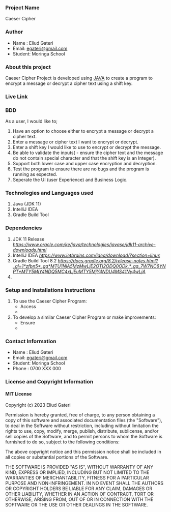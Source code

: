 ### Project Name
Caeser Cipher

### Author
- Name : Eliud Gateri
- Email: egateri@gmail.com
- Student: Moringa School

### About this project
Caeser Cipher Project is developed using [JAVA][1] to create a program to encrypt a message or decrypt a cipher text using a shift key.

[1]: <https://www.java.com/en/> "Java"


### Live Link


### BDD
As a user, I would like to;
1. Have an option to choose either to encrypt a message or decrypt a cipher text.
1. Enter a message or cipher text I want to encrypt or decrypt.
1. Enter a shift key I would like to use to encrypt or decrypt the message.
1. Be able to validate the inputs( - ensure the cipher text and the message do not contain special character and that the shift key is an Integer).  
1. Support both lower case and upper case encryption and decryption.
1. Test the program to ensure there are no bugs and the program is running as expected.
1. Seperate the UI (user Experience) and Business Logic.


### Technologies and Languages used
1. Java (JDK 11) 
1. IntelliJ IDEA 
1. Gradle Build Tool 


### Dependencies
1. JDK 11 Release _https://www.oracle.com/ke/java/technologies/javase/jdk11-archive-downloads.html_
1. IntelliJ IDEA _https://www.jetbrains.com/idea/download/?section=linux_
1. Gradle Build Tool 8.2  _https://docs.gradle.org/8.2/release-notes.html?_gl=1*zfbn5*_ga*MTU1NjA5MzMwLjE2OTI2ODQ0ODk.*_ga_7W7NC6YNPT*MTY5MjY4NDQ5MC4xLjEuMTY5MjY4NDU4MS41Ny4wLjA_
2. 

### Setup and Installations Instructions
1. To use the Caeser Cipher Program:
    - Access 
    -
2. To develop a similar Caeser Cipher Program or make improvements:
    - Ensure 
    -

### Contact Information
- Name : Eliud Gateri
- Email: egateri@gmail.com
- Student: Moringa School
- Phone : 0700 XXX 000

###  License and Copyright Information
#### MIT License
Copyright (c) 2023 Eliud Gateri

Permission is hereby granted, free of charge, to any person obtaining a copy of this software and associated documentation files (the "Software"), to deal in the Software without restriction, including without limitation the rights to use, copy, modify, merge, publish, distribute, sublicense, and/or sell copies of the Software, and to permit persons to whom the Software is furnished to do so, subject to the following conditions:

The above copyright notice and this permission notice shall be included in all copies or substantial portions of the Software.

THE SOFTWARE IS PROVIDED "AS IS", WITHOUT WARRANTY OF ANY KIND, EXPRESS OR IMPLIED, INCLUDING BUT NOT LIMITED TO THE WARRANTIES OF MERCHANTABILITY, FITNESS FOR A PARTICULAR PURPOSE AND NON-INFRINGEMENT. IN NO EVENT SHALL THE AUTHORS OR COPYRIGHT HOLDERS BE LIABLE FOR ANY CLAIM, DAMAGES OR OTHER LIABILITY, WHETHER IN AN ACTION OF CONTRACT, TORT OR OTHERWISE, ARISING FROM, OUT OF OR IN CONNECTION WITH THE SOFTWARE OR THE USE OR OTHER DEALINGS IN THE SOFTWARE. 
